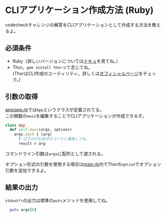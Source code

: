 # CLIアプリケーション作成方法 (Ruby)

codecheckチャレンジの解答をCLIアプリケーションとして作成する方法を教えるよ。

## 必須条件

- Ruby（詳しいバージョンについては[ドキュ](https://code-check.github.io/docs/en/reference_users/#serverside-language-and-tool-versions)を見てね。）
- Thor。`gem install thor`って念じてね。  
(ThorはCLI作成のユーティリティ。詳しくは[オフィシャルページ](http://whatisthor.com/)をチェック。)

## 引数の取得
[app/app.rb](app/app.rb)では`App`というクラスが定義されてる。  
この関数の`main`を編集することでCLIアプリケーションが作成できるぞ。  

``` ruby
class App
  def self.main(args, options)
    args.each { |arg|
      # 以下の行を自分のコードと置換してね。
      result = arg
```

コマンドライン引数は`args`に配列として渡される。  

オプション形式の引数を使用する場合は[main.rb](main.rb)内でThorの`option`でオプション引数を追加できるよ。

## 結果の出力
`stdout`への出力は標準の`puts`メソッドを使用してね。

``` ruby
  puts args[0]
```
